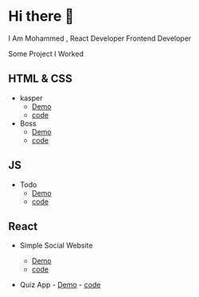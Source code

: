 # Hi there 👋
 I Am Mohammed , React Developer  Frontend Developer

Some Project I Worked 
## HTML & CSS 
- kasper 
    - [Demo](https://boss-mohgithubio/html-css-template-two)
    - [code](https://githubcom/boss-moh/html-css-template-two)
- Boss
    - [Demo](https://boss-mohgithubio/html-css-template-five)
    - [code](https://githubcom/boss-moh/html-css-template-five)
 ## JS 
 - Todo
    - [Demo](https://boss-mohgithubio/to-do-js-/)
    - [code](https://githubcom/boss-moh/to-do-js-)
 ## React
  - Simple Social Website
    - [Demo](https://moh-boss-simplewebsitenetlifyapp/)
    - [code](https://githubcom/boss-moh/simple-website)
   
   -  Quiz App
     - [Demo](https://main--neon-cendol-837632netlifyapp/)
     - [code](https://githubcom/boss-moh/React-quiz-app-with-api)
<!--
**boss-moh/boss-moh** is a ✨ _special_ ✨ repository because its `READMEmd` (this file) appears on your GitHub profile

Here are some ideas to get you started:

- 🔭 I’m currently working on 
- 🌱 I’m currently learning 
- 👯 I’m looking to collaborate on 
- 🤔 I’m looking for help with 
- 💬 Ask me about 
- 📫 How to reach me: 
- 😄 Pronouns: 
- ⚡ Fun fact: 
-->
